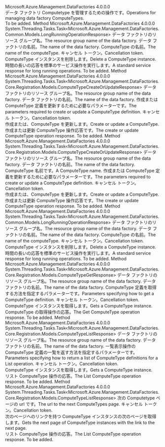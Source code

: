 <Type Name="IComputeTypeOperations" FullName="Microsoft.Azure.Management.DataFactories.Core.IComputeTypeOperations">
  <TypeSignature Language="C#" Value="public interface IComputeTypeOperations" />
  <TypeSignature Language="ILAsm" Value=".class public interface auto ansi abstract IComputeTypeOperations" />
  <TypeSignature Language="DocId" Value="T:Microsoft.Azure.Management.DataFactories.Core.IComputeTypeOperations" />
  <TypeSignature Language="VB.NET" Value="Public Interface IComputeTypeOperations" />
  <TypeSignature Language="F#" Value="type IComputeTypeOperations = interface" />
  <AssemblyInfo>
    <AssemblyName>Microsoft.Azure.Management.DataFactories</AssemblyName>
    <AssemblyVersion>4.0.0.0</AssemblyVersion>
  </AssemblyInfo>
  <Interfaces />
  <Docs>
    <summary>
            <span data-ttu-id="20b7e-101">データ ファクトリ Computetype を管理するための操作です。</span><span class="sxs-lookup"><span data-stu-id="20b7e-101">Operations for managing data factory ComputeTypes.</span></span>
            </summary>
    <remarks>To be added.</remarks>
  </Docs>
  <Members>
    <Member MemberName="BeginDeleteAsync">
      <MemberSignature Language="C#" Value="public System.Threading.Tasks.Task&lt;Microsoft.Azure.Management.DataFactories.Common.Models.LongRunningOperationResponse&gt; BeginDeleteAsync (string resourceGroupName, string dataFactoryName, string computeTypeName, System.Threading.CancellationToken cancellationToken);" />
      <MemberSignature Language="ILAsm" Value=".method public hidebysig newslot virtual instance class System.Threading.Tasks.Task`1&lt;class Microsoft.Azure.Management.DataFactories.Common.Models.LongRunningOperationResponse&gt; BeginDeleteAsync(string resourceGroupName, string dataFactoryName, string computeTypeName, valuetype System.Threading.CancellationToken cancellationToken) cil managed" />
      <MemberSignature Language="DocId" Value="M:Microsoft.Azure.Management.DataFactories.Core.IComputeTypeOperations.BeginDeleteAsync(System.String,System.String,System.String,System.Threading.CancellationToken)" />
      <MemberSignature Language="F#" Value="abstract member BeginDeleteAsync : string * string * string * System.Threading.CancellationToken -&gt; System.Threading.Tasks.Task&lt;Microsoft.Azure.Management.DataFactories.Common.Models.LongRunningOperationResponse&gt;" Usage="iComputeTypeOperations.BeginDeleteAsync (resourceGroupName, dataFactoryName, computeTypeName, cancellationToken)" />
      <MemberType>Method</MemberType>
      <AssemblyInfo>
        <AssemblyName>Microsoft.Azure.Management.DataFactories</AssemblyName>
        <AssemblyVersion>4.0.0.0</AssemblyVersion>
      </AssemblyInfo>
      <ReturnValue>
        <ReturnType>System.Threading.Tasks.Task&lt;Microsoft.Azure.Management.DataFactories.Common.Models.LongRunningOperationResponse&gt;</ReturnType>
      </ReturnValue>
      <Parameters>
        <Parameter Name="resourceGroupName" Type="System.String" />
        <Parameter Name="dataFactoryName" Type="System.String" />
        <Parameter Name="computeTypeName" Type="System.String" />
        <Parameter Name="cancellationToken" Type="System.Threading.CancellationToken" />
      </Parameters>
      <Docs>
        <param name="resourceGroupName">
            <span data-ttu-id="20b7e-102">データ ファクトリのリソース グループ名。</span><span class="sxs-lookup"><span data-stu-id="20b7e-102">The resource group name of the data factory.</span></span>
            </param>
        <param name="dataFactoryName">
            <span data-ttu-id="20b7e-103">データ ファクトリの名前。</span><span class="sxs-lookup"><span data-stu-id="20b7e-103">The name of the data factory.</span></span>
            </param>
        <param name="computeTypeName">
            <span data-ttu-id="20b7e-104">ComputeType の名前。</span><span class="sxs-lookup"><span data-stu-id="20b7e-104">The name of the computeType.</span></span>
            </param>
        <param name="cancellationToken">
            <span data-ttu-id="20b7e-105">キャンセル トークン。</span><span class="sxs-lookup"><span data-stu-id="20b7e-105">Cancellation token.</span></span>
            </param>
        <summary>
            <span data-ttu-id="20b7e-106">ComputeType インスタンスを削除します。</span><span class="sxs-lookup"><span data-stu-id="20b7e-106">Delete a ComputeType instance.</span></span>
            </summary>
        <returns>
            <span data-ttu-id="20b7e-107">時間の長いの応答を標準のサービス操作を実行します。</span><span class="sxs-lookup"><span data-stu-id="20b7e-107">A standard service response for long running operations.</span></span>
            </returns>
        <remarks>To be added.</remarks>
      </Docs>
    </Member>
    <Member MemberName="CreateOrUpdateAsync">
      <MemberSignature Language="C#" Value="public System.Threading.Tasks.Task&lt;Microsoft.Azure.Management.DataFactories.Core.Registration.Models.ComputeTypeCreateOrUpdateResponse&gt; CreateOrUpdateAsync (string resourceGroupName, string dataFactoryName, Microsoft.Azure.Management.DataFactories.Core.Registration.Models.ComputeTypeCreateOrUpdateParameters parameters, System.Threading.CancellationToken cancellationToken);" />
      <MemberSignature Language="ILAsm" Value=".method public hidebysig newslot virtual instance class System.Threading.Tasks.Task`1&lt;class Microsoft.Azure.Management.DataFactories.Core.Registration.Models.ComputeTypeCreateOrUpdateResponse&gt; CreateOrUpdateAsync(string resourceGroupName, string dataFactoryName, class Microsoft.Azure.Management.DataFactories.Core.Registration.Models.ComputeTypeCreateOrUpdateParameters parameters, valuetype System.Threading.CancellationToken cancellationToken) cil managed" />
      <MemberSignature Language="DocId" Value="M:Microsoft.Azure.Management.DataFactories.Core.IComputeTypeOperations.CreateOrUpdateAsync(System.String,System.String,Microsoft.Azure.Management.DataFactories.Core.Registration.Models.ComputeTypeCreateOrUpdateParameters,System.Threading.CancellationToken)" />
      <MemberSignature Language="F#" Value="abstract member CreateOrUpdateAsync : string * string * Microsoft.Azure.Management.DataFactories.Core.Registration.Models.ComputeTypeCreateOrUpdateParameters * System.Threading.CancellationToken -&gt; System.Threading.Tasks.Task&lt;Microsoft.Azure.Management.DataFactories.Core.Registration.Models.ComputeTypeCreateOrUpdateResponse&gt;" Usage="iComputeTypeOperations.CreateOrUpdateAsync (resourceGroupName, dataFactoryName, parameters, cancellationToken)" />
      <MemberType>Method</MemberType>
      <AssemblyInfo>
        <AssemblyName>Microsoft.Azure.Management.DataFactories</AssemblyName>
        <AssemblyVersion>4.0.0.0</AssemblyVersion>
      </AssemblyInfo>
      <ReturnValue>
        <ReturnType>System.Threading.Tasks.Task&lt;Microsoft.Azure.Management.DataFactories.Core.Registration.Models.ComputeTypeCreateOrUpdateResponse&gt;</ReturnType>
      </ReturnValue>
      <Parameters>
        <Parameter Name="resourceGroupName" Type="System.String" />
        <Parameter Name="dataFactoryName" Type="System.String" />
        <Parameter Name="parameters" Type="Microsoft.Azure.Management.DataFactories.Core.Registration.Models.ComputeTypeCreateOrUpdateParameters" />
        <Parameter Name="cancellationToken" Type="System.Threading.CancellationToken" />
      </Parameters>
      <Docs>
        <param name="resourceGroupName">
            <span data-ttu-id="20b7e-108">データ ファクトリのリソース グループ名。</span><span class="sxs-lookup"><span data-stu-id="20b7e-108">The resource group name of the data factory.</span></span>
            </param>
        <param name="dataFactoryName">
            <span data-ttu-id="20b7e-109">データ ファクトリの名前。</span><span class="sxs-lookup"><span data-stu-id="20b7e-109">The name of the data factory.</span></span>
            </param>
        <param name="parameters">
            <span data-ttu-id="20b7e-110">作成または ComputeType 定義を更新するために必要なパラメーターです。</span><span class="sxs-lookup"><span data-stu-id="20b7e-110">The parameters required to create or update a ComputeType definition.</span></span>
            </param>
        <param name="cancellationToken">
            <span data-ttu-id="20b7e-111">キャンセル トークン。</span><span class="sxs-lookup"><span data-stu-id="20b7e-111">Cancellation token.</span></span>
            </param>
        <summary>
            <span data-ttu-id="20b7e-112">作成または、ComputeType を更新します。</span><span class="sxs-lookup"><span data-stu-id="20b7e-112">Create or update a ComputeType.</span></span>
            </summary>
        <returns>
            <span data-ttu-id="20b7e-113">作成または更新 ComputeType 操作応答です。</span><span class="sxs-lookup"><span data-stu-id="20b7e-113">The create or update ComputeType operation response.</span></span>
            </returns>
        <remarks>To be added.</remarks>
      </Docs>
    </Member>
    <Member MemberName="CreateOrUpdateWithRawJsonContentAsync">
      <MemberSignature Language="C#" Value="public System.Threading.Tasks.Task&lt;Microsoft.Azure.Management.DataFactories.Core.Registration.Models.ComputeTypeCreateOrUpdateResponse&gt; CreateOrUpdateWithRawJsonContentAsync (string resourceGroupName, string dataFactoryName, string computeTypeName, Microsoft.Azure.Management.DataFactories.Core.Registration.Models.ComputeTypeCreateOrUpdateWithRawJsonContentParameters parameters, System.Threading.CancellationToken cancellationToken);" />
      <MemberSignature Language="ILAsm" Value=".method public hidebysig newslot virtual instance class System.Threading.Tasks.Task`1&lt;class Microsoft.Azure.Management.DataFactories.Core.Registration.Models.ComputeTypeCreateOrUpdateResponse&gt; CreateOrUpdateWithRawJsonContentAsync(string resourceGroupName, string dataFactoryName, string computeTypeName, class Microsoft.Azure.Management.DataFactories.Core.Registration.Models.ComputeTypeCreateOrUpdateWithRawJsonContentParameters parameters, valuetype System.Threading.CancellationToken cancellationToken) cil managed" />
      <MemberSignature Language="DocId" Value="M:Microsoft.Azure.Management.DataFactories.Core.IComputeTypeOperations.CreateOrUpdateWithRawJsonContentAsync(System.String,System.String,System.String,Microsoft.Azure.Management.DataFactories.Core.Registration.Models.ComputeTypeCreateOrUpdateWithRawJsonContentParameters,System.Threading.CancellationToken)" />
      <MemberSignature Language="F#" Value="abstract member CreateOrUpdateWithRawJsonContentAsync : string * string * string * Microsoft.Azure.Management.DataFactories.Core.Registration.Models.ComputeTypeCreateOrUpdateWithRawJsonContentParameters * System.Threading.CancellationToken -&gt; System.Threading.Tasks.Task&lt;Microsoft.Azure.Management.DataFactories.Core.Registration.Models.ComputeTypeCreateOrUpdateResponse&gt;" Usage="iComputeTypeOperations.CreateOrUpdateWithRawJsonContentAsync (resourceGroupName, dataFactoryName, computeTypeName, parameters, cancellationToken)" />
      <MemberType>Method</MemberType>
      <AssemblyInfo>
        <AssemblyName>Microsoft.Azure.Management.DataFactories</AssemblyName>
        <AssemblyVersion>4.0.0.0</AssemblyVersion>
      </AssemblyInfo>
      <ReturnValue>
        <ReturnType>System.Threading.Tasks.Task&lt;Microsoft.Azure.Management.DataFactories.Core.Registration.Models.ComputeTypeCreateOrUpdateResponse&gt;</ReturnType>
      </ReturnValue>
      <Parameters>
        <Parameter Name="resourceGroupName" Type="System.String" />
        <Parameter Name="dataFactoryName" Type="System.String" />
        <Parameter Name="computeTypeName" Type="System.String" />
        <Parameter Name="parameters" Type="Microsoft.Azure.Management.DataFactories.Core.Registration.Models.ComputeTypeCreateOrUpdateWithRawJsonContentParameters" />
        <Parameter Name="cancellationToken" Type="System.Threading.CancellationToken" />
      </Parameters>
      <Docs>
        <param name="resourceGroupName">
            <span data-ttu-id="20b7e-114">データ ファクトリのリソース グループ名。</span><span class="sxs-lookup"><span data-stu-id="20b7e-114">The resource group name of the data factory.</span></span>
            </param>
        <param name="dataFactoryName">
            <span data-ttu-id="20b7e-115">データ ファクトリの名前。</span><span class="sxs-lookup"><span data-stu-id="20b7e-115">The name of the data factory.</span></span>
            </param>
        <param name="computeTypeName">
            <span data-ttu-id="20b7e-116">ComputeType 名前です。</span><span class="sxs-lookup"><span data-stu-id="20b7e-116">A ComputeType name.</span></span>
            </param>
        <param name="parameters">
            <span data-ttu-id="20b7e-117">作成または ComputeType 定義を更新するために必要なパラメーターです。</span><span class="sxs-lookup"><span data-stu-id="20b7e-117">The parameters required to create or update a ComputeType definition.</span></span>
            </param>
        <param name="cancellationToken">
            <span data-ttu-id="20b7e-118">キャンセル トークン。</span><span class="sxs-lookup"><span data-stu-id="20b7e-118">Cancellation token.</span></span>
            </param>
        <summary>
            <span data-ttu-id="20b7e-119">作成または、ComputeType を更新します。</span><span class="sxs-lookup"><span data-stu-id="20b7e-119">Create or update a ComputeType.</span></span>
            </summary>
        <returns>
            <span data-ttu-id="20b7e-120">作成または更新 ComputeType 操作応答です。</span><span class="sxs-lookup"><span data-stu-id="20b7e-120">The create or update ComputeType operation response.</span></span>
            </returns>
        <remarks>To be added.</remarks>
      </Docs>
    </Member>
    <Member MemberName="DeleteAsync">
      <MemberSignature Language="C#" Value="public System.Threading.Tasks.Task&lt;Microsoft.Azure.Management.DataFactories.Common.Models.LongRunningOperationResponse&gt; DeleteAsync (string resourceGroupName, string dataFactoryName, string computeTypeName, System.Threading.CancellationToken cancellationToken);" />
      <MemberSignature Language="ILAsm" Value=".method public hidebysig newslot virtual instance class System.Threading.Tasks.Task`1&lt;class Microsoft.Azure.Management.DataFactories.Common.Models.LongRunningOperationResponse&gt; DeleteAsync(string resourceGroupName, string dataFactoryName, string computeTypeName, valuetype System.Threading.CancellationToken cancellationToken) cil managed" />
      <MemberSignature Language="DocId" Value="M:Microsoft.Azure.Management.DataFactories.Core.IComputeTypeOperations.DeleteAsync(System.String,System.String,System.String,System.Threading.CancellationToken)" />
      <MemberSignature Language="F#" Value="abstract member DeleteAsync : string * string * string * System.Threading.CancellationToken -&gt; System.Threading.Tasks.Task&lt;Microsoft.Azure.Management.DataFactories.Common.Models.LongRunningOperationResponse&gt;" Usage="iComputeTypeOperations.DeleteAsync (resourceGroupName, dataFactoryName, computeTypeName, cancellationToken)" />
      <MemberType>Method</MemberType>
      <AssemblyInfo>
        <AssemblyName>Microsoft.Azure.Management.DataFactories</AssemblyName>
        <AssemblyVersion>4.0.0.0</AssemblyVersion>
      </AssemblyInfo>
      <ReturnValue>
        <ReturnType>System.Threading.Tasks.Task&lt;Microsoft.Azure.Management.DataFactories.Common.Models.LongRunningOperationResponse&gt;</ReturnType>
      </ReturnValue>
      <Parameters>
        <Parameter Name="resourceGroupName" Type="System.String" />
        <Parameter Name="dataFactoryName" Type="System.String" />
        <Parameter Name="computeTypeName" Type="System.String" />
        <Parameter Name="cancellationToken" Type="System.Threading.CancellationToken" />
      </Parameters>
      <Docs>
        <param name="resourceGroupName">
            <span data-ttu-id="20b7e-121">データ ファクトリのリソース グループ名。</span><span class="sxs-lookup"><span data-stu-id="20b7e-121">The resource group name of the data factory.</span></span>
            </param>
        <param name="dataFactoryName">
            <span data-ttu-id="20b7e-122">データ ファクトリの名前。</span><span class="sxs-lookup"><span data-stu-id="20b7e-122">The name of the data factory.</span></span>
            </param>
        <param name="computeTypeName">
            <span data-ttu-id="20b7e-123">ComputeType の名前。</span><span class="sxs-lookup"><span data-stu-id="20b7e-123">The name of the computeType.</span></span>
            </param>
        <param name="cancellationToken">
            <span data-ttu-id="20b7e-124">キャンセル トークン。</span><span class="sxs-lookup"><span data-stu-id="20b7e-124">Cancellation token.</span></span>
            </param>
        <summary>
            <span data-ttu-id="20b7e-125">ComputeType インスタンスを削除します。</span><span class="sxs-lookup"><span data-stu-id="20b7e-125">Delete a ComputeType instance.</span></span>
            </summary>
        <returns>
            <span data-ttu-id="20b7e-126">時間の長いの応答を標準のサービス操作を実行します。</span><span class="sxs-lookup"><span data-stu-id="20b7e-126">A standard service response for long running operations.</span></span>
            </returns>
        <remarks>To be added.</remarks>
      </Docs>
    </Member>
    <Member MemberName="GetAsync">
      <MemberSignature Language="C#" Value="public System.Threading.Tasks.Task&lt;Microsoft.Azure.Management.DataFactories.Core.Registration.Models.ComputeTypeGetResponse&gt; GetAsync (string resourceGroupName, string dataFactoryName, Microsoft.Azure.Management.DataFactories.Core.Registration.Models.ComputeTypeGetParameters parameters, System.Threading.CancellationToken cancellationToken);" />
      <MemberSignature Language="ILAsm" Value=".method public hidebysig newslot virtual instance class System.Threading.Tasks.Task`1&lt;class Microsoft.Azure.Management.DataFactories.Core.Registration.Models.ComputeTypeGetResponse&gt; GetAsync(string resourceGroupName, string dataFactoryName, class Microsoft.Azure.Management.DataFactories.Core.Registration.Models.ComputeTypeGetParameters parameters, valuetype System.Threading.CancellationToken cancellationToken) cil managed" />
      <MemberSignature Language="DocId" Value="M:Microsoft.Azure.Management.DataFactories.Core.IComputeTypeOperations.GetAsync(System.String,System.String,Microsoft.Azure.Management.DataFactories.Core.Registration.Models.ComputeTypeGetParameters,System.Threading.CancellationToken)" />
      <MemberSignature Language="F#" Value="abstract member GetAsync : string * string * Microsoft.Azure.Management.DataFactories.Core.Registration.Models.ComputeTypeGetParameters * System.Threading.CancellationToken -&gt; System.Threading.Tasks.Task&lt;Microsoft.Azure.Management.DataFactories.Core.Registration.Models.ComputeTypeGetResponse&gt;" Usage="iComputeTypeOperations.GetAsync (resourceGroupName, dataFactoryName, parameters, cancellationToken)" />
      <MemberType>Method</MemberType>
      <AssemblyInfo>
        <AssemblyName>Microsoft.Azure.Management.DataFactories</AssemblyName>
        <AssemblyVersion>4.0.0.0</AssemblyVersion>
      </AssemblyInfo>
      <ReturnValue>
        <ReturnType>System.Threading.Tasks.Task&lt;Microsoft.Azure.Management.DataFactories.Core.Registration.Models.ComputeTypeGetResponse&gt;</ReturnType>
      </ReturnValue>
      <Parameters>
        <Parameter Name="resourceGroupName" Type="System.String" />
        <Parameter Name="dataFactoryName" Type="System.String" />
        <Parameter Name="parameters" Type="Microsoft.Azure.Management.DataFactories.Core.Registration.Models.ComputeTypeGetParameters" />
        <Parameter Name="cancellationToken" Type="System.Threading.CancellationToken" />
      </Parameters>
      <Docs>
        <param name="resourceGroupName">
            <span data-ttu-id="20b7e-127">データ ファクトリのリソース グループ名。</span><span class="sxs-lookup"><span data-stu-id="20b7e-127">The resource group name of the data factory.</span></span>
            </param>
        <param name="dataFactoryName">
            <span data-ttu-id="20b7e-128">データ ファクトリの名前。</span><span class="sxs-lookup"><span data-stu-id="20b7e-128">The name of the data factory.</span></span>
            </param>
        <param name="parameters">
            <span data-ttu-id="20b7e-129">ComputeType 定義を取得する方法を指定するパラメーターです。</span><span class="sxs-lookup"><span data-stu-id="20b7e-129">Parameters specifying how to get a ComputeType definition.</span></span>
            </param>
        <param name="cancellationToken">
            <span data-ttu-id="20b7e-130">キャンセル トークン。</span><span class="sxs-lookup"><span data-stu-id="20b7e-130">Cancellation token.</span></span>
            </param>
        <summary>
            <span data-ttu-id="20b7e-131">ComputeType インスタンスを取得します。</span><span class="sxs-lookup"><span data-stu-id="20b7e-131">Gets a ComputeType instance.</span></span>
            </summary>
        <returns>
            <span data-ttu-id="20b7e-132">ComputeType の取得操作の応答。</span><span class="sxs-lookup"><span data-stu-id="20b7e-132">The Get ComputeType operation response.</span></span>
            </returns>
        <remarks>To be added.</remarks>
      </Docs>
    </Member>
    <Member MemberName="ListAsync">
      <MemberSignature Language="C#" Value="public System.Threading.Tasks.Task&lt;Microsoft.Azure.Management.DataFactories.Core.Registration.Models.ComputeTypeListResponse&gt; ListAsync (string resourceGroupName, string dataFactoryName, Microsoft.Azure.Management.DataFactories.Core.Registration.Models.ComputeTypeListParameters parameters, System.Threading.CancellationToken cancellationToken);" />
      <MemberSignature Language="ILAsm" Value=".method public hidebysig newslot virtual instance class System.Threading.Tasks.Task`1&lt;class Microsoft.Azure.Management.DataFactories.Core.Registration.Models.ComputeTypeListResponse&gt; ListAsync(string resourceGroupName, string dataFactoryName, class Microsoft.Azure.Management.DataFactories.Core.Registration.Models.ComputeTypeListParameters parameters, valuetype System.Threading.CancellationToken cancellationToken) cil managed" />
      <MemberSignature Language="DocId" Value="M:Microsoft.Azure.Management.DataFactories.Core.IComputeTypeOperations.ListAsync(System.String,System.String,Microsoft.Azure.Management.DataFactories.Core.Registration.Models.ComputeTypeListParameters,System.Threading.CancellationToken)" />
      <MemberSignature Language="F#" Value="abstract member ListAsync : string * string * Microsoft.Azure.Management.DataFactories.Core.Registration.Models.ComputeTypeListParameters * System.Threading.CancellationToken -&gt; System.Threading.Tasks.Task&lt;Microsoft.Azure.Management.DataFactories.Core.Registration.Models.ComputeTypeListResponse&gt;" Usage="iComputeTypeOperations.ListAsync (resourceGroupName, dataFactoryName, parameters, cancellationToken)" />
      <MemberType>Method</MemberType>
      <AssemblyInfo>
        <AssemblyName>Microsoft.Azure.Management.DataFactories</AssemblyName>
        <AssemblyVersion>4.0.0.0</AssemblyVersion>
      </AssemblyInfo>
      <ReturnValue>
        <ReturnType>System.Threading.Tasks.Task&lt;Microsoft.Azure.Management.DataFactories.Core.Registration.Models.ComputeTypeListResponse&gt;</ReturnType>
      </ReturnValue>
      <Parameters>
        <Parameter Name="resourceGroupName" Type="System.String" />
        <Parameter Name="dataFactoryName" Type="System.String" />
        <Parameter Name="parameters" Type="Microsoft.Azure.Management.DataFactories.Core.Registration.Models.ComputeTypeListParameters" />
        <Parameter Name="cancellationToken" Type="System.Threading.CancellationToken" />
      </Parameters>
      <Docs>
        <param name="resourceGroupName">
            <span data-ttu-id="20b7e-133">データ ファクトリのリソース グループ名。</span><span class="sxs-lookup"><span data-stu-id="20b7e-133">The resource group name of the data factory.</span></span>
            </param>
        <param name="dataFactoryName">
            <span data-ttu-id="20b7e-134">データ ファクトリの名前。</span><span class="sxs-lookup"><span data-stu-id="20b7e-134">The name of the data factory.</span></span>
            </param>
        <param name="parameters">
            <span data-ttu-id="20b7e-135">一覧表示操作の ComputeType 定義の一覧を返す方法を指定するパラメーターです。</span><span class="sxs-lookup"><span data-stu-id="20b7e-135">Parameters specifying how to return a list of ComputeType definitions for a List operation.</span></span>
            </param>
        <param name="cancellationToken">
            <span data-ttu-id="20b7e-136">キャンセル トークン。</span><span class="sxs-lookup"><span data-stu-id="20b7e-136">Cancellation token.</span></span>
            </param>
        <summary>
            <span data-ttu-id="20b7e-137">ComputeType インスタンスを取得します。</span><span class="sxs-lookup"><span data-stu-id="20b7e-137">Gets a ComputeType instance.</span></span>
            </summary>
        <returns>
            <span data-ttu-id="20b7e-138">リスト ComputeType 操作の応答。</span><span class="sxs-lookup"><span data-stu-id="20b7e-138">The List ComputeType operation response.</span></span>
            </returns>
        <remarks>To be added.</remarks>
      </Docs>
    </Member>
    <Member MemberName="ListNextAsync">
      <MemberSignature Language="C#" Value="public System.Threading.Tasks.Task&lt;Microsoft.Azure.Management.DataFactories.Core.Registration.Models.ComputeTypeListResponse&gt; ListNextAsync (string nextLink, System.Threading.CancellationToken cancellationToken);" />
      <MemberSignature Language="ILAsm" Value=".method public hidebysig newslot virtual instance class System.Threading.Tasks.Task`1&lt;class Microsoft.Azure.Management.DataFactories.Core.Registration.Models.ComputeTypeListResponse&gt; ListNextAsync(string nextLink, valuetype System.Threading.CancellationToken cancellationToken) cil managed" />
      <MemberSignature Language="DocId" Value="M:Microsoft.Azure.Management.DataFactories.Core.IComputeTypeOperations.ListNextAsync(System.String,System.Threading.CancellationToken)" />
      <MemberSignature Language="F#" Value="abstract member ListNextAsync : string * System.Threading.CancellationToken -&gt; System.Threading.Tasks.Task&lt;Microsoft.Azure.Management.DataFactories.Core.Registration.Models.ComputeTypeListResponse&gt;" Usage="iComputeTypeOperations.ListNextAsync (nextLink, cancellationToken)" />
      <MemberType>Method</MemberType>
      <AssemblyInfo>
        <AssemblyName>Microsoft.Azure.Management.DataFactories</AssemblyName>
        <AssemblyVersion>4.0.0.0</AssemblyVersion>
      </AssemblyInfo>
      <ReturnValue>
        <ReturnType>System.Threading.Tasks.Task&lt;Microsoft.Azure.Management.DataFactories.Core.Registration.Models.ComputeTypeListResponse&gt;</ReturnType>
      </ReturnValue>
      <Parameters>
        <Parameter Name="nextLink" Type="System.String" />
        <Parameter Name="cancellationToken" Type="System.Threading.CancellationToken" />
      </Parameters>
      <Docs>
        <param name="nextLink">
            <span data-ttu-id="20b7e-139">次の Computetype ページの url です。</span><span class="sxs-lookup"><span data-stu-id="20b7e-139">The url to the next ComputeTypes page.</span></span>
            </param>
        <param name="cancellationToken">
            <span data-ttu-id="20b7e-140">キャンセル トークン。</span><span class="sxs-lookup"><span data-stu-id="20b7e-140">Cancellation token.</span></span>
            </param>
        <summary>
            <span data-ttu-id="20b7e-141">次のページへのリンクを持つ ComputeType インスタンスの次のページを取得します。</span><span class="sxs-lookup"><span data-stu-id="20b7e-141">Gets the next page of ComputeType instances with the link to the next page.</span></span>
            </summary>
        <returns>
            <span data-ttu-id="20b7e-142">リスト ComputeType 操作の応答。</span><span class="sxs-lookup"><span data-stu-id="20b7e-142">The List ComputeType operation response.</span></span>
            </returns>
        <remarks>To be added.</remarks>
      </Docs>
    </Member>
  </Members>
</Type>